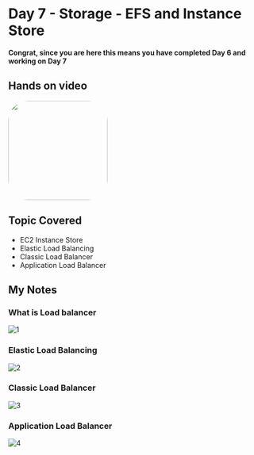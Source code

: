 # Day 7 - Storage - EFS and Instance Store

**Congrat, since you are here this means you have completed Day 6 and working on Day 7**

## Hands on video
<a href="https://youtu.be/vRkf3_TfR4w">
<img src="https://i3.ytimg.com/vi/vRkf3_TfR4w/hqdefault.jpg" align="center" width="200" style="border-radius:40px" />
</a>

## Topic Covered
  - EC2 Instance Store
  - Elastic Load Balancing
  - Classic Load Balancer
  - Application Load Balancer

## My Notes

  ### What is Load balancer
  ![1](https://user-images.githubusercontent.com/41295276/120160383-d219b780-c213-11eb-9203-c91b79a84a0e.jpeg)

  ### Elastic Load Balancing
  ![2](https://user-images.githubusercontent.com/41295276/120160418-db0a8900-c213-11eb-8170-ee59fb512001.jpeg)
  
  ### Classic Load Balancer
  ![3](https://user-images.githubusercontent.com/41295276/120160409-d9d95c00-c213-11eb-8a1b-0ad79d479534.jpeg)
  
  ###  Application Load Balancer
  ![4](https://user-images.githubusercontent.com/41295276/120160401-d7770200-c213-11eb-86d9-f86644aec27b.jpeg)



